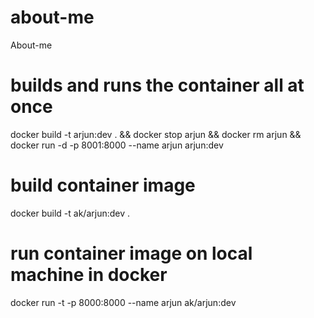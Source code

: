 # about-me
 About-me

# builds and runs the container all at once
docker build -t arjun:dev . && docker stop arjun && docker rm arjun && docker run -d -p 8001:8000 --name arjun arjun:dev

# build container image 
docker build -t ak/arjun:dev .

# run container image on local machine in docker
docker run -t -p 8000:8000 --name arjun  ak/arjun:dev 
